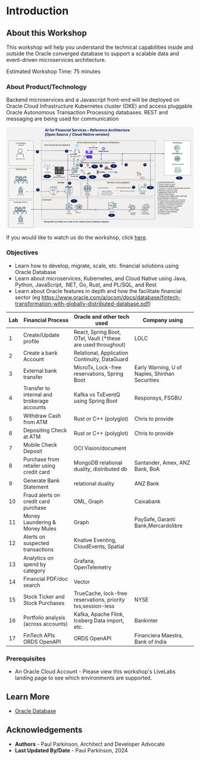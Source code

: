 # Introduction

## About this Workshop

[](youtube:v0nYRueADbo)

This workshop will help you understand the technical capabilities inside and outside the Oracle converged database to support a scalable data and event-driven microservices architecture.

Estimated Workshop Time: 75 minutes

### About Product/Technology

Backend microservices and a Javascript front-end will be deployed on Oracle Cloud Infrastructure Kubernetes cluster (OKE) and access pluggable Oracle Autonomous Transaction Processing databases. REST and messaging are being used for communication 

![Microservices Architecture](./images/architecture.png " ")

If you would like to watch us do the workshop, click [here](https://youtu.be/yLBEPjOWaz0).

### Objectives


- Learn how to develop, migrate, scale, etc. financial solutions using Oracle Database 
- Learn about microservices, Kubernetes, and Cloud Native using Java, Python, JavaScript, .NET, Go, Rust, and PL/SQL, and Rest
- Learn about Oracle features in depth and how the facilitate financial sector (eg https://www.oracle.com/a/ocom/docs/database/fintech-transformation-with-globally-distributed-database.pdf)

| Lab | Financial Process                           | Oracle and other tech used                                   | Company using                                  | 
|-----|---------------------------------------------|--------------------------------------------------------------|------------------------------------------------|
| 1   | Create/Update profile                       | React, Spring Boot, OTel, Vault (*these are used throughout) | LOLC                                           |                                                    
| 2   | Create a bank Account                       | Relational, Application Continuity, DataGuard                |                                                |
| 3   | External bank transfer                      | MicroTx, Lock-free reservations, Spring Boot                 | Early Warning, U of Naples, Shinhan Securities | 
| 4   | Transfer to internal and brokerage accounts | Kafka vs TxEventQ using Spring Boot                          | Responsys, FSGBU                               |
| 5   | Withdraw Cash from ATM                      | Rust or C++ (polyglot)                                       | Chris to provide                               |
| 6   | Depositing Check at ATM                     | Rust or C++  (polyglot)                                      | Chris to provide                               |
| 7   | Mobile Check Deposit                        | OCI Vision/document                                          |                                                |
| 8   | Purchase from retailer using credit card    | MongoDB relational duality, distributed db                   | Santander, Amex, ANZ Bank, BoA                 |
| 9   | Generate Bank Statement                     | relational duality                                           | ANZ Bank                                       |
| 10  | Fraud alerts on credit card purchase        | OML, Graph                                                   | Caixabank                                      |
| 11  | Money Laundering & Money Mules              | Graph                                                        | PaySafe, Garanti Bank,Mercardolibre            |
| 12  | Alerts on suspected transactions            | Knative Eventing, CloudEvents, Spatial                       |                                                |
| 13  | Analytics on spend by category              | Grafana, OpenTelemetry                                       |                                                |
| 14  | Financial PDF/doc search                    | Vector                                                       |                                                |
| 15  | Stock Ticker and Stock Purchases            | TrueCache, lock-free reservations, priority txs,session-less | NYSE                                           |
| 16  | Portfolio analysis (across accounts)        | Kafka, Apache Flink, Iceberg Data import, etc.               | Bankinter                                      |
| 17  | FinTech APIs ORDS OpenAPI                   | ORDS OpenAPI                                                 | Financiera Maestra, Bank of India              |




### Prerequisites

 - An Oracle Cloud Account - Please view this workshop's LiveLabs landing page to see which environments are supported.

## Learn More

* [Oracle Database](https://bit.ly/mswsdatabase)

## Acknowledgements
* **Authors** - Paul Parkinson, Architect and Developer Advocate
* **Last Updated By/Date** - Paul Parkinson, 2024
